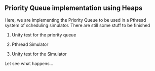 
## Priority Queue implementation using Heaps

Here, we are implementing the Priority Queue to be used in a Pthread system of scheduling simulator. There are still some stuff to be finished 

1. Unity test for the priority queue

2. Pthread Simulator

3. Unity test for the Simulator

Let see what happens...